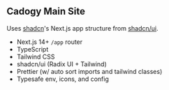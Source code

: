 ## Cadogy Main Site

Uses [shadcn](https://github.com/shadcn)&apos;s Next.js app structure from [shadcn/ui](https://ui.shadcn.com/).

- Next.js 14+ `/app` router
- TypeScript
- Tailwind CSS
- shadcn/ui (Radix UI + Tailwind)
- Prettier (w/ auto sort imports and tailwind classes)
- Typesafe env, icons, and config

